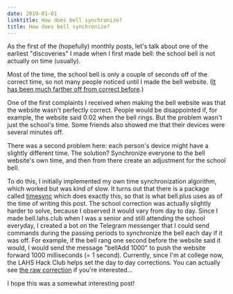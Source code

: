 ```yaml
---
date: 2019-01-01
linktitle: How does bell synchronize? 
title: How does bell synchronize?
---
```

As the first of the (hopefully) monthly posts, let's talk about one of the earliest "discoveries" I made when I first made bell: the school bell is not actually on time (usually).

Most of the time, the school bell is only a couple of seconds off of the correct time, so not many people noticed until I made the bell website. ([It has been much farther off from correct before](https://web.archive.org/web/20190102010620/https://lahstalon.org/for-the-two-and-a-half-weeks-los-altos-bells-have-been-two-minutes-early/).) 

One of the first complaints I received when making the bell website was that the website wasn't perfectly correct. People would be disappointed if, for example, the website said 0:02 when the bell rings. But the problem wasn't just the school's time. Some friends also showed me that their devices were several minutes off.

There was a second problem here: each person's device might have a slightly different time. The solution? Synchronize everyone to the bell website's own time, and then from there create an adjustment for the school bell.

To do this, I initially implemented my own time synchronization algorithm, which worked but was kind of slow. It turns out that there is a package called [timesync](https://www.npmjs.com/package/timesync) which does exactly this, so that is what bell.plus uses as of the time of writing this post. The school correction was actually slightly harder to solve, because I observed it would vary from day to day. Since I made bell.lahs.club when I was a senior and still attending the school everyday, I created a bot on the Telegram messenger that I could send commands during the passing periods to synchronize the bell each day if it was off. For example, if the bell rang one second before the website said it would, I would send the message "bellAdd 1000" to push the website forward 1000 milliseconds (= 1 second). Currently, since I'm at college now, the LAHS Hack Club helps set the day to day corrections. You can actually see [the raw correction](https://bell.plus/api/data/lahs/correction) if you're interested...

I hope this was a somewhat interesting post! 
